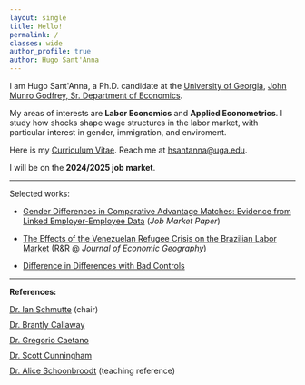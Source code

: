 ```yaml
---
layout: single
title: Hello!
permalink: /
classes: wide
author_profile: true
author: Hugo Sant'Anna
---
```


I am Hugo Sant'Anna, a Ph.D. candidate at the [University of Georgia](https://www.uga.edu/), [John Munro Godfrey, Sr. Department of Economics](https://www.terry.uga.edu/economics/).

My areas of interests are **Labor Economics** and **Applied Econometrics**. I study how shocks shape wage structures in the labor market, with particular interest in gender, immigration, and enviroment.

Here is my <a href="files/hsantannaCV.pdf">Curriculum Vitae</a>. Reach me at <a href="mailto:hsantanna@uga.edu">hsantanna@uga.edu</a>.

I will be on the **2024/2025 job market**. 

---
Selected works: 

- [Gender Differences in Comparative Advantage Matches: Evidence from Linked Employer-Employee Data](/workingpapers/assortmatch) (_Job Market Paper_)
  
- [The Effects of the Venezuelan Refugee Crisis on the Brazilian Labor Market](/workingpapers/vzcrisis) (R&R @ _Journal of Economic Geography_)
  
- [Difference in Differences with Bad Controls](/workingpapers/badcontrols) 
  
---

**References:**
<div>
  <div style="margin-bottom: 10px;">
    <a href="https://ianschmutte.org/" target="_blank">Dr. Ian Schmutte</a> (chair)<br> 
  </div>
  <div style="margin-bottom: 10px;">
    <a href="https://bcallaway11.github.io/" target="_blank">Dr. Brantly Callaway</a><br>
  </div>
  <div style="margin-bottom: 10px;">
    <a href="http://www.gregoriocaetano.net/" target="_blank">Dr. Gregorio Caetano</a><br>
  </div>
  <div style="margin-bottom: 10px;">
    <a href="http://www.scunning.com/" target="_blank">Dr. Scott Cunningham</a><br>
  </div>
  <div style="margin-bottom: 10px;">
    <a href="https://sites.google.com/site/aliceschoonbroodt/home?authuser=0" target="_blank"> Dr. Alice Schoonbroodt</a> (teaching reference)<br>
  </div>
</div>

<br>
